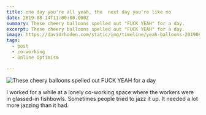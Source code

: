 ```yaml
---
title: one day you're all yeah, the  next day you're like no
date: 2019-08-14T11:00:00.000Z
summary: These cheery balloons spelled out "FUCK YEAH" for a day.
excerpt: These cheery balloons spelled out "FUCK YEAH" for a day.
image: https://davidrhoden.com/static/img/timeline/yeah-balloons-20190814.jpg
tags:
  - post 
  - co-working
  - Online Optimism

---
```


![These cheery balloons spelled out FUCK YEAH for a day](/static/img/timeline/yeah-balloons-20190814.jpg "These cheery balloons spelled out FUCK YEAH for a day")

I worked for a while at a lonely co-working space where the workers were in glassed-in fishbowls. Sometimes people tried to jazz it up. It needed a lot more jazzing than it had.